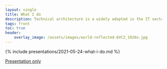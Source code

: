 ```yaml
---
layout: single
title: What I do
description: Technical architecture is a widely adopted in the IT sector, but not widely understood outside of it
tags: front
toc: true
header:
    overlay_image: /assets/images/world-reflected-6VCZ_1920x.jpg
---
```


{% include presentations/2021-05-24-what-i-do.md %}

[Presentation only](reveal/)
